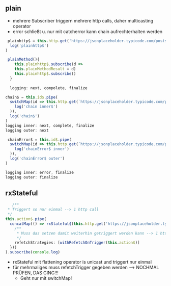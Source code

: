 ## plain
- mehrere Subscriber triggern mehrere http calls, daher multicasting operator
- error schließt u. nur mit catcherror kann chain aufrechterhalten werden

````ts
 plainhttp$ = this.http.get('https://jsonplaceholder.typicode.com/posts/1').pipe(
  log('plainhttp$')
)

 plainMethod(){
    this.plainhttp$.subscribe(d =>
    this.plainMethodResult = d)
    this.plainhttp$.subscribe()
  }
  
  logging: next, compolete, finalize
````
````ts
chain$ = this.id$.pipe(
  switchMap(id => this.http.get(`https://jsonplaceholder.typicode.com/posts/${id}`).pipe(
    log('chain inner$')
  )),
  log('chain$')
)
logging inner: next, complete, finalize
logging outer: next
````

```ts
 chainError$ = this.id$.pipe(
  switchMap(id => this.http.get(`https://jsonplaceholder.typicode.com/posts/${id}xx`).pipe(
    log('chainError$ inner')
  )),
  log('chainError$ outer')
)

logging inner: error, finalize
logging outer: finalize
```

## rxStateful
```ts
   /**
 * Triggert so nur einmal --> 1 http call
 */
this.action$.pipe(
  concatMap(() => rxStateful$(this.http.get('https://jsonplaceholder.typicode.com/posts/1'), {
    /**
     * Muss das setzen damit weiterhin getriggert werden kann --> 1 http call je action ✅
     */
    refetchStrategies: [withRefetchOnTrigger(this.action$)]
  }))
).subscribe(console.log)
```
* rxStateful mit flattening operator is unicast und triggert nur einmal 
* für mehrmaliges muss refetchTrigger gegeben werden --> NOCHMAL PRÜFEN, DAS GING!!!
  * Geht nur mit switchMap!
